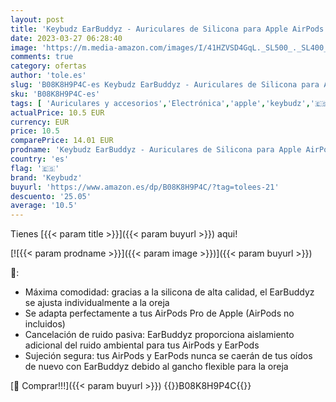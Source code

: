 ```yaml
---
layout: post
title: 'Keybudz EarBuddyz - Auriculares de Silicona para Apple AirPods Pro  Accesorios para Auriculares  Gancho para la Oreja  Antideslizante  Color Blanco'
date: 2023-03-27 06:28:40
image: 'https://m.media-amazon.com/images/I/41HZVSD4GqL._SL500_._SL400_.jpg'
comments: true
category: ofertas
author: 'tole.es'
slug: 'B08K8H9P4C-es Keybudz EarBuddyz - Auriculares de Silicona para Apple...'
sku: 'B08K8H9P4C-es'
tags: [ 'Auriculares y accesorios','Electrónica','apple','keybudz','🇪🇸', ]
actualPrice: 10.5 EUR
currency: EUR
price: 10.5
comparePrice: 14.01 EUR
prodname: 'Keybudz EarBuddyz - Auriculares de Silicona para Apple AirPods Pro  Accesorios para Auriculares  Gancho para la Oreja  Antideslizante  Color Blanco'
country: 'es'
flag: '🇪🇸'
brand: 'Keybudz'
buyurl: 'https://www.amazon.es/dp/B08K8H9P4C/?tag=tolees-21'
descuento: '25.05'
average: '10.5'
---
```


Tienes [{{< param title >}}]({{< param buyurl >}}) aqui!

[![{{< param prodname >}}]({{< param image >}})]({{< param buyurl >}})

🔎:

- Máxima comodidad: gracias a la silicona de alta calidad, el EarBuddyz se ajusta individualmente a la oreja
- Se adapta perfectamente a tus AirPods Pro de Apple (AirPods no incluidos)
- Cancelación de ruido pasiva: EarBuddyz proporciona aislamiento adicional del ruido ambiental para tus AirPods y EarPods
- Sujeción segura: tus AirPods y EarPods nunca se caerán de tus oídos de nuevo con EarBuddyz debido al gancho flexible para la oreja

[🛒 Comprar!!!]({{< param buyurl >}})
{{<world>}}B08K8H9P4C{{</world>}}
